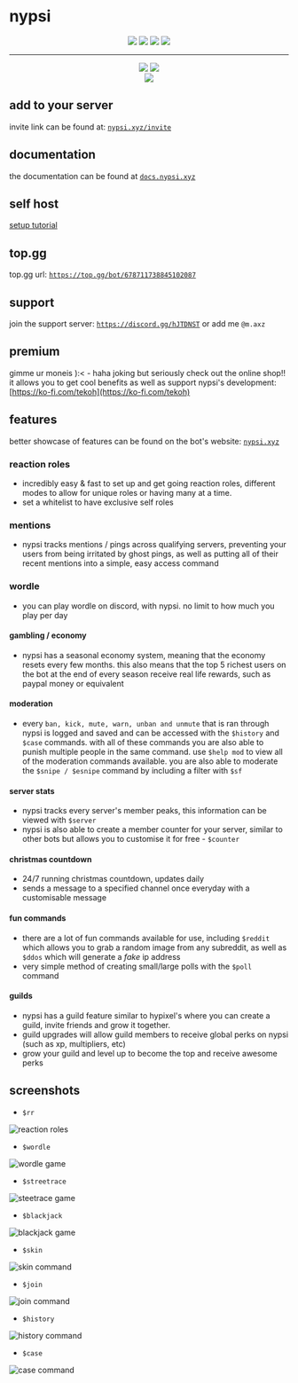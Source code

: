 # nypsi

<p align="center">
<a href="https://discord.gg/hJTDNST" target="_blank"><img src="https://img.shields.io/badge/Discord-5865F2?style=for-the-badge&logo=discord&logoColor=white"></a>
<img src="https://img.shields.io/badge/TypeScript-007ACC?style=for-the-badge&logo=typescript&logoColor=white">
<img src ="https://img.shields.io/badge/redis-%23DD0031.svg?&style=for-the-badge&logo=redis&logoColor=white">
<img src ="https://img.shields.io/badge/Prisma-3982CE?style=for-the-badge&logo=Prisma&logoColor=white">
</p>

<hr>

<p align="center">
  <a href="https://discord.gg/hJTDNST" target="_blank"><img src="https://badgen.net/discord/members/hJTDNST"></a>
  <a href="https://top.gg/bot/678711738845102087"><img src="https://top.gg/api/widget/servers/678711738845102087.svg"></a>
  <br>
  <a href="https://ko-fi.com/U7U4AEDXM"><img src = "https://ko-fi.com/img/githubbutton_sm.svg"></a>
</p>

## add to your server

invite link can be found at: [`nypsi.xyz/invite`](https://nypsi.xyz/invite)

## documentation

the documentation can be found at [`docs.nypsi.xyz`](https://docs.nypsi.xyz)

## self host

[setup tutorial](https://docs.nypsi.xyz/selfhost)

## top.gg

top.gg url: [`https://top.gg/bot/678711738845102087`](https://top.gg/bot/678711738845102087)

## support

join the support server: [`https://discord.gg/hJTDNST`](https://discord.gg/hJTDNST) or add me `@m.axz`

## premium

gimme ur moneis ):< - haha joking but seriously check out the online shop!! it allows you to get cool benefits as well as support nypsi's development: [https://ko-fi.com/tekoh](https://ko-fi.com/tekoh)

## features

better showcase of features can be found on the bot's website: [`nypsi.xyz`](https://nypsi.xyz)

### reaction roles

- incredibly easy & fast to set up and get going reaction roles, different modes to allow for unique roles or having many at a time.
- set a whitelist to have exclusive self roles

### mentions

- nypsi tracks mentions / pings across qualifying servers, preventing your users from being irritated by ghost pings, as well as putting all of their recent mentions into a simple, easy access command

### wordle

- you can play wordle on discord, with nypsi. no limit to how much you play per day

#### gambling / economy

- nypsi has a seasonal economy system, meaning that the economy resets every few months. this also means that the top 5 richest users on the bot at the end of every season receive real life rewards, such as paypal money or equivalent

#### moderation

- every `ban, kick, mute, warn, unban and unmute` that is ran through nypsi is logged and saved and can be accessed with the `$history` and `$case` commands. with all of these commands you are also able to punish multiple people in the same command. use `$help mod` to view all of the moderation commands available. you are also able to moderate the `$snipe / $esnipe` command by including a filter with `$sf`

#### server stats

- nypsi tracks every server's member peaks, this information can be viewed with `$server`
- nypsi is also able to create a member counter for your server, similar to other bots but allows you to customise it for free - `$counter`

#### christmas countdown

- 24/7 running christmas countdown, updates daily
- sends a message to a specified channel once everyday with a customisable message

#### fun commands

- there are a lot of fun commands available for use, including `$reddit` which allows you to grab a random image from any subreddit, as well as `$ddos` which will generate a _fake_ ip address
- very simple method of creating small/large polls with the `$poll` command

#### guilds

- nypsi has a guild feature similar to hypixel's where you can create a guild, invite friends and grow it together.
- guild upgrades will allow guild members to receive global perks on nypsi (such as xp, multipliers, etc)
- grow your guild and level up to become the top and receive awesome perks

## screenshots

- `$rr`

![reaction roles](images/reactionroles.jpg)

- `$wordle`

![wordle game](images/wordle.png)

- `$streetrace`

![steetrace game](images/streetrace.png)

- `$blackjack`

![blackjack game](images/blackjack.png)

- `$skin`

![skin command](images/skin.png)

- `$join`

![join command](images/join.png)

- `$history`

![history command](images/history.png)

- `$case`

![case command](images/case.png)
